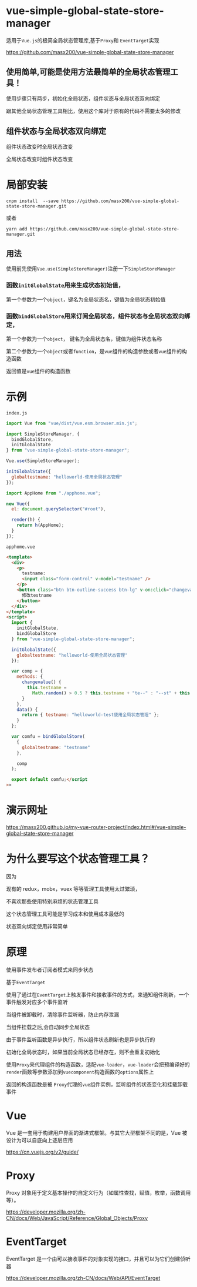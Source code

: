 # vue-simple-global-state-store-manager

适用于`Vue.js`的极简全局状态管理库,基于`Proxy`和 `EventTarget`实现

https://github.com/masx200/vue-simple-global-state-store-manager

## 使用简单,可能是使用方法最简单的全局状态管理工具！

使用步骤只有两步，初始化全局状态，组件状态与全局状态双向绑定

跟其他全局状态管理工具相比，使用这个库对于原有的代码不需要太多的修改

## 组件状态与全局状态双向绑定

组件状态改变时全局状态改变

全局状态改变时组件状态改变

# 局部安装

```
cnpm install  --save https://github.com/masx200/vue-simple-global-state-store-manager.git
```

或者

```
yarn add https://github.com/masx200/vue-simple-global-state-store-manager.git
```

## 用法

使用前先使用`Vue.use(SimpleStoreManager)`注册一下`SimpleStoreManager`

### 函数`initGlobalState`用来生成状态初始值，

第一个参数为一个`object`，键名为全局状态名，键值为全局状态初始值

### 函数`bindGlobalStore`用来订阅全局状态，组件状态与全局状态双向绑定，

第一个参数为一个`object`， 键名为全局状态名，键值为组件状态名称

第二个参数为一个`object`或者`function`，是`vue`组件的构造参数或者`vue`组件的构造函数

返回值是`vue`组件的构造函数

# 示例

`index.js`

```js
import Vue from "vue/dist/vue.esm.browser.min.js";

import SimpleStoreManager, {
  bindGlobalStore,
  initGlobalState
} from "vue-simple-global-state-store-manager";

Vue.use(SimpleStoreManager);

initGlobalState({
  globaltestname: "helloworld-使用全局状态管理"
});

import AppHome from "./apphome.vue";

new Vue({
  el: document.querySelector("#root"),

  render(h) {
    return h(AppHome);
  }
});
```

`apphome.vue`

```html
<template>
  <div>
    <p>
      testname:
      <input class="form-control" v-model="testname" />
    </p>
    <button class="btn btn-outline-success btn-lg" v-on:click="changevalue()">
      修改testname
    </button>
  </div>
</template>
<script>
  import {
    initGlobalState,
    bindGlobalStore
  } from "vue-simple-global-state-store-manager";

  initGlobalState({
    globaltestname: "helloworld-使用全局状态管理"
  });

  var comp = {
    methods: {
      changevalue() {
        this.testname =
          Math.random() > 0.5 ? this.testname + "te--" : "--st" + this.testname;
      }
    },
    data() {
      return { testname: "helloworld-test使用全局状态管理" };
    }
  };

  var comfu = bindGlobalStore(
    {
      globaltestname: "testname"
    },

    comp
  );

  export default comfu;</script
>>
```

# 演示网址

https://masx200.github.io/my-vue-router-project/index.html#/vue-simple-global-state-store-manager

# 为什么要写这个状态管理工具？

因为

现有的 redux，mobx，vuex 等等管理工具使用太过繁琐，

不喜欢那些使用特别麻烦的状态管理工具

这个状态管理工具可能是学习成本和使用成本最低的

状态双向绑定使用非常简单

# 原理

使用事件发布者订阅者模式来同步状态

基于`EventTarget`

使用了通过在`EventTarget`上触发事件和接收事件的方式，来通知组件刷新，一个事件触发对应多个事件监听

当组件被卸载时，清除事件监听器，防止内存泄漏

当组件挂载之后,会自动同步全局状态

由于事件监听函数是异步执行，所以组件状态刷新也是异步执行的

初始化全局状态时，如果当前全局状态已经存在，则不会重复初始化

使用`Proxy`来代理组件的构造函数，适配`vue-loader`，`vue-loader`会把预编译好的`render`函数等参数添加到`vuecomponent`构造函数的`options`属性上

返回的构造函数是被 `Proxy`代理的`vue`组件实例，监听组件的状态变化和挂载卸载事件

# Vue

Vue 是一套用于构建用户界面的渐进式框架。与其它大型框架不同的是，Vue 被设计为可以自底向上逐层应用

https://cn.vuejs.org/v2/guide/

# Proxy

Proxy 对象用于定义基本操作的自定义行为（如属性查找，赋值，枚举，函数调用等）。

https://developer.mozilla.org/zh-CN/docs/Web/JavaScript/Reference/Global_Objects/Proxy

# EventTarget

EventTarget 是一个由可以接收事件的对象实现的接口，并且可以为它们创建侦听器

https://developer.mozilla.org/zh-CN/docs/Web/API/EventTarget
